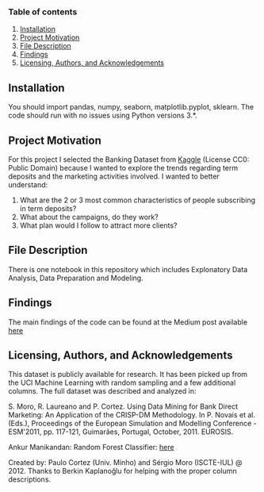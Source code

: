 ### Table of contents

1. [Installation](#installation)
2. [Project Motivation](#motivation)
3. [File Description](#files)
4. [Findings](#findings)
5. [Licensing, Authors, and Acknowledgements](#licensing)

## Installation <a name="installation"></a>

You should import pandas, numpy, seaborn, matplotlib.pyplot, sklearn. The code should run with no issues using Python versions 3.*.



## Project Motivation <a name="motivation"></a>

For this project I selected the Banking Dataset from [Kaggle](https://www.kaggle.com/prakharrathi25/banking-dataset-marketing-targets?select=train.csv) (License
CC0: Public Domain) because I wanted to explore the trends regarding term deposits and the marketing activities involved. I wanted to better understand:
1. What are the 2 or 3 most common characteristics of people subscribing in term deposits?
2. What about the campaigns, do they work? 
3. What plan would I follow to attract more clients?



## File Description <a name="files"></a>

There is one notebook in this repository which includes Explonatory Data Analysis, Data Preparation and Modeling. 


## Findings <a name="findings"></a>

The main findings of the code can be found at the Medium post available [here](https://iandreas.medium.com/are-you-into-term-deposits-f0958bf86d90)


## Licensing, Authors, and Acknowledgements <a name="licensing"></a>

This dataset is publicly available for research. It has been picked up from the UCI Machine Learning with random sampling and a few additional columns.
The full dataset was described and analyzed in:

S. Moro, R. Laureano and P. Cortez. Using Data Mining for Bank Direct Marketing: An Application of the CRISP-DM Methodology.
In P. Novais et al. (Eds.), Proceedings of the European Simulation and Modelling Conference - ESM'2011, pp. 117-121, Guimarães, Portugal, October, 2011. EUROSIS.

Ankur Manikandan: Random Forest Classifier: [here](https://www.kaggle.com/ankursg8/predict-acquired-customers-perfect-classifier)

Created by: Paulo Cortez (Univ. Minho) and Sérgio Moro (ISCTE-IUL) @ 2012. Thanks to Berkin Kaplanoğlu for helping with the proper column descriptions.
